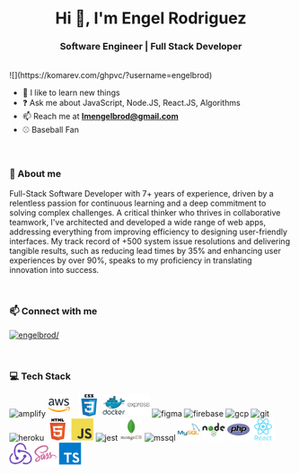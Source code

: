 <h1 align="center">Hi 👋, I'm Engel Rodriguez</h1>
<h3 align="center">Software Engineer | Full Stack Developer</h3>
<br >
![](https://komarev.com/ghpvc/?username=engelbrod)

- 📖 I like to learn new things
- ❓ Ask me about JavaScript, Node.JS, React.JS, Algorithms       
- 📫 Reach me at **Imengelbrod@gmail.com**
- ⚾ Baseball Fan
<br >

<h3> 🤵 About me </h3> 
<p>
        Full-Stack Software Developer with 7+ years of experience, driven by a relentless passion for continuous learning and a
        deep commitment to solving complex challenges. A critical thinker who thrives in collaborative teamwork, I've architected and
        developed a wide range of web apps, addressing everything from improving efficiency to designing user-friendly interfaces. My track
        record of +500 system issue resolutions and delivering tangible results, such as reducing lead times by 35% and enhancing user
        experiences by over 90%, speaks to my proficiency in translating innovation into success.
</p>
<br >

<h3> 📫 Connect with me </h3>
<p align="left">
       <a href="https://linkedin.com/in/engelbrod/" target="blank"><img align="center" src="https://raw.githubusercontent.com/rahuldkjain/github-profile-readme-generator/master/src/images/icons/Social/linked-in-alt.svg" alt="engelbrod/" height="30" width="40" /></a>
</p>
<br >

<h3>💻 Tech Stack </h3>
<p align="left">  
         <img src="https://docs.amplify.aws/assets/logo-dark.svg" alt="amplify" width="40" height="40" padding="10"/>
         <img src="https://raw.githubusercontent.com/devicons/devicon/master/icons/amazonwebservices/amazonwebservices-original-wordmark.svg" alt="aws" width="40" height="40" style="padding-right:10px;"/> 
            <img src="https://raw.githubusercontent.com/devicons/devicon/master/icons/css3/css3-original-wordmark.svg" alt="css3" width="40" height="40"/>
            <img src="https://raw.githubusercontent.com/devicons/devicon/master/icons/docker/docker-original-wordmark.svg" alt="docker" width="40" height="40"/>    
            <img src="https://raw.githubusercontent.com/devicons/devicon/master/icons/express/express-original-wordmark.svg" alt="express" width="40" height="40"/>
            <img src="https://www.vectorlogo.zone/logos/figma/figma-icon.svg" alt="figma" width="40" height="40"/>
            <img src="https://www.vectorlogo.zone/logos/firebase/firebase-icon.svg" alt="firebase" width="40" height="40"/>
            <img src="https://www.vectorlogo.zone/logos/google_cloud/google_cloud-icon.svg" alt="gcp" width="40" height="40"/>
            <img src="https://www.vectorlogo.zone/logos/git-scm/git-scm-icon.svg" alt="git" width="40" height="40"/> 
            <img src="https://www.vectorlogo.zone/logos/heroku/heroku-icon.svg" alt="heroku" width="40" height="40"/>
            <img src="https://raw.githubusercontent.com/devicons/devicon/master/icons/html5/html5-original-wordmark.svg" alt="html5" width="40" height="40"/> 
            <img src="https://raw.githubusercontent.com/devicons/devicon/master/icons/javascript/javascript-original.svg" alt="javascript" width="40" height="40"/>
            <img src="https://www.vectorlogo.zone/logos/jestjsio/jestjsio-icon.svg" alt="jest" width="40" height="40"/> 
             <img src="https://raw.githubusercontent.com/devicons/devicon/master/icons/mongodb/mongodb-original-wordmark.svg" alt="mongodb" width="40" height="40"/>
            <img src="https://www.svgrepo.com/show/303229/microsoft-sql-server-logo.svg" alt="mssql" width="40" height="40"/> 
            <img src="https://raw.githubusercontent.com/devicons/devicon/master/icons/mysql/mysql-original-wordmark.svg" alt="mysql" width="40" height="40"/> 
            <img src="https://raw.githubusercontent.com/devicons/devicon/master/icons/nodejs/nodejs-original-wordmark.svg" alt="nodejs" width="40" height="40"/> 
            <img src="https://raw.githubusercontent.com/devicons/devicon/master/icons/php/php-original.svg" alt="php" width="40" height="40"/> 
            <img src="https://raw.githubusercontent.com/devicons/devicon/master/icons/react/react-original-wordmark.svg" alt="react" width="40" height="40"/> 
            <img src="https://raw.githubusercontent.com/devicons/devicon/master/icons/redux/redux-original.svg" alt="redux" width="40" height="40"/> 
            <img src="https://raw.githubusercontent.com/devicons/devicon/master/icons/sass/sass-original.svg" alt="sass" width="40" height="40"/> 
            <img src="https://raw.githubusercontent.com/devicons/devicon/master/icons/typescript/typescript-original.svg" alt="typescript" width="40" height="40"/> 
    </p>
